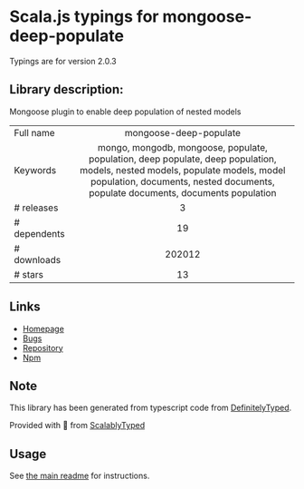 
# Scala.js typings for mongoose-deep-populate

Typings are for version 2.0.3

## Library description:
Mongoose plugin to enable deep population of nested models

|                    |                 |
| ------------------ | :-------------: |
| Full name          | mongoose-deep-populate |
| Keywords           | mongo, mongodb, mongoose, populate, population, deep populate, deep population, models, nested models, populate models, model population, documents, nested documents, populate documents, documents population |
| # releases         | 3 |
| # dependents       | 19 |
| # downloads        | 202012 |
| # stars            | 13 |

## Links
- [Homepage](https://github.com/buunguyen/mongoose-deep-populate)
- [Bugs](https://github.com/buunguyen/mongoose-deep-populate/issues)
- [Repository](https://github.com/buunguyen/mongoose-deep-populate)
- [Npm](https://www.npmjs.com/package/mongoose-deep-populate)
    


## Note
This library has been generated from typescript code from [DefinitelyTyped](https://definitelytyped.org).

Provided with :purple_heart: from [ScalablyTyped](https://github.com/oyvindberg/ScalablyTyped)

## Usage
See [the main readme](../../readme.md) for instructions.


